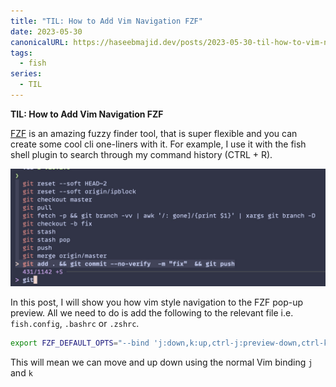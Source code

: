 ```yaml
---
title: "TIL: How to Add Vim Navigation FZF"
date: 2023-05-30
canonicalURL: https://haseebmajid.dev/posts/2023-05-30-til-how-to-vim-navigation-to-fzf/
tags:
  - fish
series:
  - TIL
---
```


**TIL: How to Add Vim Navigation FZF**

[FZF](https://github.com/junegunn/fzf) is an amazing fuzzy finder tool, that is super flexible and you can create some
cool cli one-liners with it. For example, I use it with the fish shell plugin to search through my command history (CTRL + R).

![FZF Example](images/fzf.jpg)

In this post, I will show you how vim style navigation to the FZF pop-up preview. All we need to do is add the following to the
relevant file i.e. `fish.config`, `.bashrc` or `.zshrc`.

```bash
export FZF_DEFAULT_OPTS="--bind 'j:down,k:up,ctrl-j:preview-down,ctrl-k:preview-up'"
```
This will mean we can move and up down using the normal Vim binding `j` and `k`
